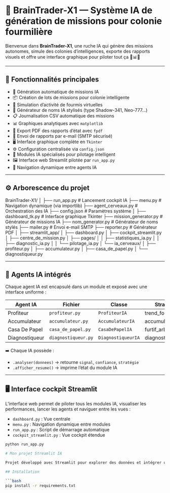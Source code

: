 # 🤖 BrainTrader-X1 — Système IA de génération de missions pour colonie fourmilière

Bienvenue dans **BrainTrader-X1**, une ruche IA qui génère des missions autonomes, simule des colonies d’intelligences, exporte des rapports visuels et offre une interface graphique pour piloter tout ça 🐜📊📄

---

## 🧠 Fonctionnalités principales

- 🔁 Génération automatique de missions IA
- 📦 Création de lots de missions pour colonie intelligente
- 🧪 Simulation d’activité de fourmis virtuelles
- 🎨 Générateur de noms IA stylisés (type Shadow-341, Neo-777…)
- 📋 Journalisation CSV automatique des missions
- 📊 Graphiques analytiques avec `matplotlib`
- 📄 Export PDF des rapports d’état avec `fpdf`
- 💌 Envoi de rapports par e-mail (SMTP sécurisé)
- 🖥️ Interface graphique complète en `Tkinter`
- ⚙️ Configuration centralisée via `config.json`
- 🧠 Modules IA spécialisés pour pilotage intelligent
- 🖼️ Interface web Streamlit pilotée par `run_app.py`
- 📂 Navigation dynamique entre agents IA

---

## ⚙️ Arborescence du projet
BrainTrader-X1/ │ ├── run_app.py                 # Lancement cockpit IA ├── menu.py                   # Navigation dynamique (via importlib) ├── agent_cerveaux.py         # Orchestration des IA ├── config.json               # Paramètres système │ ├── dashboard_tk.py           # Interface graphique Tkinter ├── mission_generator.py      # Générateur de missions IA ├── nom_generator.py          # Générateur de noms stylés ├── mailer.py                 # Envoi e-mail SMTP ├── reporter.py               # Générateur PDF │ ├── streamlit_app/ │   ├── dashboard.py │   ├── cockpit_streamlit.py │   ├── centre_de_mission.py │   ├── pages/ │   │   ├── statistiques_ia.py │   │   ├── diagnostic_ia.py │   │   └── pilotage_ia.py │   └── ia_cerveaux/ │       ├── profiteur.py │       ├── accumulateur.py │       ├── casa_de_papel.py │       └── diagnostiqueur.py


---

## 🤖 Agents IA intégrés

Chaque agent IA est encapsulé dans un module et exposé avec une interface uniforme :

| Agent IA         | Fichier              | Classe               | Stratégie par défaut            |
|------------------|----------------------|----------------------|----------------------------------|
| Profiteur        | `profiteur.py`       | `ProfiteurIA`        | trend_following                  |
| Accumulateur     | `accumulateur.py`    | `AccumulateurIA`     | accumulation_passive             |
| Casa De Papel    | `casa_de_papel.py`   | `CasaDePapelIA`      | furtif_arbitrage                 |
| Diagnostiqueur   | `diagnostiqueur.py`  | `DiagnostiqueurIA`   | diagnostic_sante_portefeuille    |

➡️ Chaque IA possède :
- `.analyser(donnees)` → retourne `signal`, `confiance`, `stratégie`
- `.afficher_resume()` → imprime l’état du module IA

---

## 🖥️ Interface cockpit Streamlit

L’interface web permet de piloter tous les modules IA, visualiser les performances, lancer les agents et naviguer entre les vues :

- `dashboard.py` : Vue centrale
- `menu.py` : Navigation dynamique entre modules
- `run_app.py` : Script de démarrage automatique
- `cockpit_streamlit.py` : Vue cockpit étendue

```bash
python run_app.py

# Mon projet Streamlit IA

Projet développé avec Streamlit pour explorer des données et intégrer un modèle IA.

## Installation

```bash
pip install -r requirements.txt